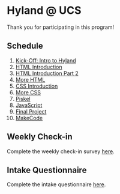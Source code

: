 # Hyland @ UCS
Thank you for participating in this program!

## Schedule
1. [Kick-Off: Intro to Hyland](IntroHyland/StudentDesc.md)
1. [HTML Introduction](HtmlIntro/StudentDesc.md)
1. [HTML Introduction Part 2](HtmlIntro2/StudentDesc.md)
1. [More HTML](MoreHtml/StudentDesc.md)
1. [CSS Introduction](CssIntro/StudentDesc.md)
1. [More CSS](MoreCss/StudentDesc.md)
1. [Piskel](Piskel/StudentDesc.md)
1. [JavaScript](JavaScript/StudentDesc.md)
1. [Final Project](FinalProject/StudentDesc.md)
1. [MakeCode](MakeCode/StudentDesc.md)

## Weekly Check-in
Complete the weekly check-in survey [here](https://forms.gle/5vgzvN9VG8ptwc9aA).

## Intake Questionnaire
Complete the intake questionnaire [here](https://docs.google.com/forms/d/e/1FAIpQLSdPtWsZL-8YfJ32BCksefQI0yj0ZDGzHWdfJw78nBG5O750Ow/viewform).